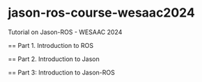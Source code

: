 # jason-ros-course-wesaac2024
Tutorial on Jason-ROS - WESAAC 2024


== Part 1. Introduction to ROS 

== Part 2. Introduction to Jason

== Part 3: Introduction to Jason-ROS
